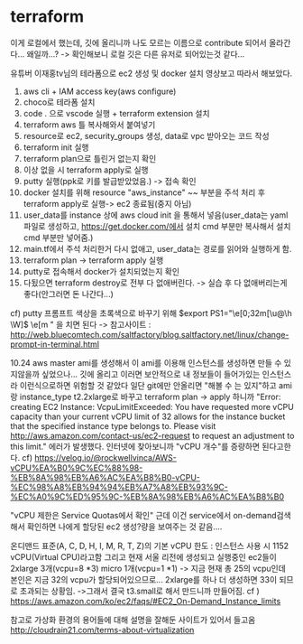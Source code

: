 # terraform
이게 로컬에서 했는데, 깃에 올리니까 나도 모르는 이름으로 contribute 되어서 올라간다... 왜일까...? 
-> 확인해보니 로컬 깃은 다른 유저로 되어있는것 같다...

유튜버 이재홍tv님의 테라폼으로 ec2 생성 및 docker 설치 영상보고 따라서 해보았다.
1. aws cli + IAM access key(aws configure)
2. choco로 테라폼 설치
3. code . 으로 vscode 실행 + terraform extension 설치
4. terraform aws 틀 복사해와서 붙여넣기
5. resource로 ec2, security_groups 생성, data로 vpc 받아오는 코드 작성
6. terraform init 실행 
7. terraform plan으로 틀린거 없는지 확인
8. 이상 없을 시 terraform apply로 실행
9. putty 실행(ppk로 키를 발급받았었음.) -> 접속 확인
10. docker 설치를 위해 resource "aws_instance" ~~ 부분을 주석 처리 후 terraform apply로 실행-> ec2 종료됨(중지 아님)
11. user_data를 instance 상에 aws cloud init 을 통해서 넣음(user_data는 yaml파일로 생성하고, https://get.docker.com/에서 설치 cmd 부분만 복사해서 설치 cmd 부분만 넣어줌.)
12. main.tf에서 주석 처리한거 다시 없애고, user_data는 경로를 읽어와 실행하게 함.
13. terraform plan -> terraform apply 실행
14. putty로 접속해서 docker가 설치되었는지 확인
15. 다됬으면 terraform destroy로 전부 다 없애버린다. -> 실습 후 다 없애버리는게 좋다(안그러면 돈 나간다...)

cf) putty 프롬프트 색상을 초록색으로 바꾸기 위해 $export PS1="\e[0;32m[\u@\h \W]\$ \e[m " 을 치면 된다
-> 참고사이트 : http://web.bluecomtech.com/saltfactory/blog.saltfactory.net/linux/change-prompt-in-terminal.html


10.24
aws master ami를 생성해서 이 ami를 이용해 인스턴스를 생성하면 만들 수 있지않을까 싶었으나...
깃에 올리고 이러면 보안적으로 내 정보들이 들어가있는 인스턴스라 이런식으로하면 위험할 것 같았다
일단 git에만 안올리면 "해볼 수 는 있지"하고 ami랑 instance_type t2.2xlarge로 바꾸고 terraform plan -> apply 하니까 
"Error: creating EC2 Instance: VcpuLimitExceeded: You have requested more vCPU capacity than your current vCPU limit of 32 allows for the instance bucket that the specified instance type belongs to. Please visit http://aws.amazon.com/contact-us/ec2-request to request an adjustment to this limit." 에러가 발생했다.
인터넷에 찾아보니까 "vCPU 개수"를 증량하면 된다고한다.
cf) https://velog.io/@rockwellvinca/AWS-vCPU%EA%B0%9C%EC%88%98-%EB%8A%98%EB%A6%AC%EA%B8%B0-vCPU-%EC%98%A8%EB%94%94%EB%A7%A8%EB%93%9C-%EC%A0%9C%ED%95%9C-%EB%8A%98%EB%A6%AC%EA%B8%B0

"vCPU 제한은 Service Quotas에서 확인"
근데 이건 service에서 on-demand검색해서 확인하면 나에게 할당된 ec2 생성?량을 보여주는 것 같음....

온디맨드 표준(A, C, D, H, I, M, R, T, Z)의 기본 vCPU 한도 : 인스턴스 사용 시	1152 vCPU(Virtual CPU)라고함
그리고 현재 서울 리전에 생성되고 실행중인 ec2들이 2xlarge 3개(vcpu=8 *3)  micro 1개(vcpu=1 *1) -> 지금 현재 총 25의 vcpu인데 
본인은 지금 32의 vcpu가 할당되어있으므로... 2xlarge를 하나 더 생성하면 33이 되므로 초과되는 상황임.
->그래서 결국 t3.small로 해서 만드니까 만들어짐.
cf ) https://aws.amazon.com/ko/ec2/faqs/#EC2_On-Demand_Instance_limits

참고로 가상화 환경의 용어들에 대해 설명을 잘해둔 사이트가 있어서 들고옴
http://cloudrain21.com/terms-about-virtualization





